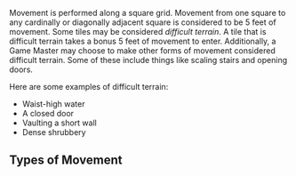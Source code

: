 Movement is performed along a square grid. Movement from one square to any cardinally or diagonally adjacent square is considered to be 5 feet of movement. Some tiles may be considered *difficult terrain*. A tile that is difficult terrain takes a bonus 5 feet of movement to enter. Additionally, a Game Master may choose to make other forms of movement considered difficult terrain. Some of these include things like scaling stairs and opening doors. 

Here are some examples of difficult terrain:
- Waist-high water
- A closed door
- Vaulting a short wall
- Dense shrubbery

## Types of Movement
